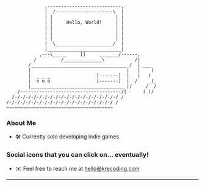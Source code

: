 ```
              ,---------------------------,
              |  /---------------------\  |
              | |                       | |            
              | |     Hello, World!     | |
              | |                       | |
              | |                       | |
              | |                       | |  
              |  \_____________________/  |  
              |___________________________|
            ,---\_____     []     _______/------,
          /         /______________\           /|
        /___________________________________ /  | ___
        |                                   |   |    )
        |  _ _ _                 [-------]  |   |   (
        |  o o o                 [-------]  |  /    _)_
        |__________________________________ |/     /  /
    /-------------------------------------/|      ( )/
  /-/-/-/-/-/-/-/-/-/-/-/-/-/-/-/-/-/-/-/ /
/-/-/-/-/-/-/-/-/-/-/-/-/-/-/-/-/-/-/-/ /
~~~~~~~~~~~~~~~~~~~~~~~~~~~~~~~~~~~~~~~
```

### About Me
- 🛠️ Currently solo developing indie games
### Social icons that you can click on... eventually!
- ✉️ Feel free to reach me at hello@krecoding.com 
---

<!-- **kre64/kre64** is a ✨ _special_ ✨ repository because its `README.md` (this file) appears on your GitHub profile. -->
